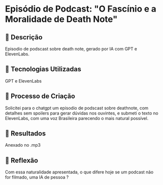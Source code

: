 
# Episódio de Podcast: "O Fascínio e a Moralidade de Death Note"

## 📒 Descrição
Episodio de podscast sobre death note, gerado por IA com GPT e ElevenLabs.

## 🤖 Tecnologias Utilizadas
GPT e ElevenLabs

## 🧐 Processo de Criação
Solicitei para o chatgpt um episodio de podscast sobre deathnote, com detalhes sem spoilers para gerar dúvidas nos ouvintes, e submeti o texto no ElevenLabs, com uma voz Brasileira parecendo o mais natural possível.

## 🚀 Resultados
Anexado no .mp3

## 💭 Reflexão
Com essa naturalidade apresentada, o que difere hoje se um podcast não for filmado, uma IA de pessoa ?
```
